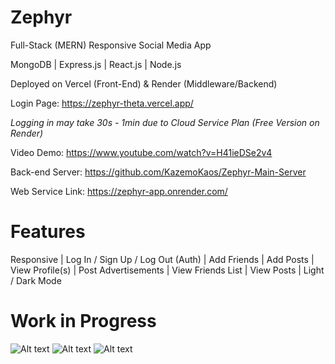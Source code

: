 # Zephyr
Full-Stack (MERN) Responsive Social Media App

MongoDB | Express.js | React.js | Node.js

Deployed on Vercel (Front-End) & Render (Middleware/Backend)

Login Page: https://zephyr-theta.vercel.app/

*Logging in may take 30s - 1min due to Cloud Service Plan (Free Version on Render)*

Video Demo: https://www.youtube.com/watch?v=H41ieDSe2v4

Back-end Server: https://github.com/KazemoKaos/Zephyr-Main-Server

Web Service Link: https://zephyr-app.onrender.com/

# Features

Responsive | Log In / Sign Up / Log Out (Auth) | Add Friends | Add Posts | View Profile(s) | Post Advertisements | View Friends List | View Posts | Light / Dark Mode 


# Work in Progress
![Alt text](https://cdn.discordapp.com/attachments/1010766384646602856/1113713079671345162/image.png)
![Alt text](https://cdn.discordapp.com/attachments/1010766384646602856/1113713043927486554/image.png)
![Alt text](https://cdn.discordapp.com/attachments/1010766384646602856/1113713141327609876/image.png)
